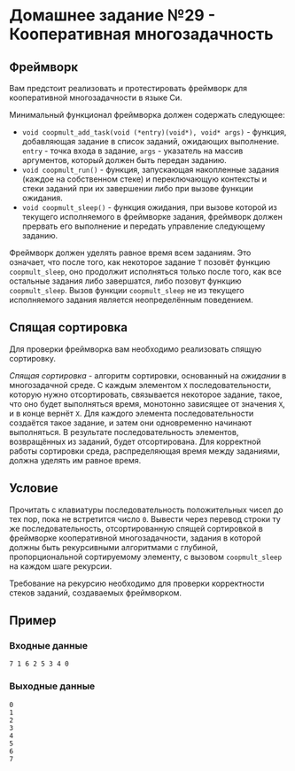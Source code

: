 # Домашнее задание №29 - Кооперативная многозадачность

## Фреймворк

Вам предстоит реализовать и протестировать фреймворк для кооперативной многозадачности в языке Си.

Минимальный функционал фреймворка должен содержать следующее:
* `void coopmult_add_task(void (*entry)(void*), void* args)` - функция, добавляющая задание в
  список заданий, ожидающих выполнение. `entry` - точка входа в задание, `args` - указатель на
  массив аргументов, который должен быть передан заданию.
* `void coopmult_run()` - функция, запускающая накопленные задания (каждое на собственном стеке)
  и переключающую контексты и стеки заданий при их завершении либо при вызове функции ожидания.
* `void coopmult_sleep()` - функция ожидания, при вызове которой из текущего исполняемого в
  фреймворке задания, фреймворк должен прервать его выполнение и передать управление следующему
  заданию.

Фреймворк должен уделять равное время всем заданиям. Это означает, что после того, как некоторое
задание `T` позовёт функцию `coopmult_sleep`, оно продолжит исполняться только после того, как
все остальные задания либо завершатся, либо позовут функцию `coopmult_sleep`. Вызов функции
`coopmult_sleep` не из текущего исполняемого задания является неопределённым поведением.

## Спящая сортировка

Для проверки фреймворка вам необходимо реализовать спящую сортировку.

_Спящая сортировка_ - алгоритм сортировки, основанный на _ожидании_ в многозадачной среде. С каждым
элементом `X` последовательности, которую нужно отсортировать, связывается некоторое задание,
такое, что оно будет выполняться время, монотонно зависящее от значения `X`, и в конце вернёт `X`.
Для каждого элемента последовательности создаётся такое задание, и затем они одновременно начинают
выполняться. В результате последовательность элементов, возвращённых из заданий, будет
отсортирована. Для корректной работы сортировки среда, распределяющая время между заданиями, должна
уделять им равное время.

## Условие

Прочитать с клавиатуры последовательность положительных чисел до тех пор, пока не встретится число
`0`. Вывести через перевод строки ту же последовательность, отсортированную спящей сортировкой в
фреймворке кооперативной многозадачности, задания в которой должны быть рекурсивными алгоритмами с
глубиной, пропорциональной сортируемому элементу, с вызовом `coopmult_sleep` на каждом шаге
рекурсии.

Требование на рекурсию необходимо для проверки корректности стеков заданий, создаваемых
фреймворком.

## Пример

### Входные данные

```
7 1 6 2 5 3 4 0
```

### Выходные данные

```
0
1
2
3
4
5
6
7

```
